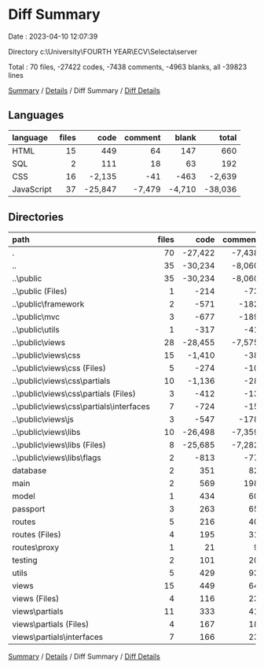 # Diff Summary

Date : 2023-04-10 12:07:39

Directory c:\\University\\FOURTH YEAR\\ECV\\Selecta\\server

Total : 70 files,  -27422 codes, -7438 comments, -4963 blanks, all -39823 lines

[Summary](results.md) / [Details](details.md) / Diff Summary / [Diff Details](diff-details.md)

## Languages
| language | files | code | comment | blank | total |
| :--- | ---: | ---: | ---: | ---: | ---: |
| HTML | 15 | 449 | 64 | 147 | 660 |
| SQL | 2 | 111 | 18 | 63 | 192 |
| CSS | 16 | -2,135 | -41 | -463 | -2,639 |
| JavaScript | 37 | -25,847 | -7,479 | -4,710 | -38,036 |

## Directories
| path | files | code | comment | blank | total |
| :--- | ---: | ---: | ---: | ---: | ---: |
| . | 70 | -27,422 | -7,438 | -4,963 | -39,823 |
| .. | 35 | -30,234 | -8,060 | -5,780 | -44,074 |
| ..\\public | 35 | -30,234 | -8,060 | -5,780 | -44,074 |
| ..\\public (Files) | 1 | -214 | -73 | -58 | -345 |
| ..\\public\\framework | 2 | -571 | -182 | -170 | -923 |
| ..\\public\\mvc | 3 | -677 | -189 | -209 | -1,075 |
| ..\\public\\utils | 1 | -317 | -41 | -47 | -405 |
| ..\\public\\views | 28 | -28,455 | -7,575 | -5,296 | -41,326 |
| ..\\public\\views\\css | 15 | -1,410 | -38 | -222 | -1,670 |
| ..\\public\\views\\css (Files) | 5 | -274 | -10 | -40 | -324 |
| ..\\public\\views\\css\\partials | 10 | -1,136 | -28 | -182 | -1,346 |
| ..\\public\\views\\css\\partials (Files) | 3 | -412 | -13 | -78 | -503 |
| ..\\public\\views\\css\\partials\\interfaces | 7 | -724 | -15 | -104 | -843 |
| ..\\public\\views\\js | 3 | -547 | -178 | -176 | -901 |
| ..\\public\\views\\libs | 10 | -26,498 | -7,359 | -4,898 | -38,755 |
| ..\\public\\views\\libs (Files) | 8 | -25,685 | -7,282 | -4,635 | -37,602 |
| ..\\public\\views\\libs\\flags | 2 | -813 | -77 | -263 | -1,153 |
| database | 2 | 351 | 82 | 84 | 517 |
| main | 2 | 569 | 198 | 194 | 961 |
| model | 1 | 434 | 60 | 103 | 597 |
| passport | 3 | 263 | 65 | 63 | 391 |
| routes | 5 | 216 | 40 | 63 | 319 |
| routes (Files) | 4 | 195 | 31 | 55 | 281 |
| routes\\proxy | 1 | 21 | 9 | 8 | 38 |
| testing | 2 | 101 | 20 | 61 | 182 |
| utils | 5 | 429 | 93 | 102 | 624 |
| views | 15 | 449 | 64 | 147 | 660 |
| views (Files) | 4 | 116 | 23 | 62 | 201 |
| views\\partials | 11 | 333 | 41 | 85 | 459 |
| views\\partials (Files) | 4 | 167 | 18 | 52 | 237 |
| views\\partials\\interfaces | 7 | 166 | 23 | 33 | 222 |

[Summary](results.md) / [Details](details.md) / Diff Summary / [Diff Details](diff-details.md)